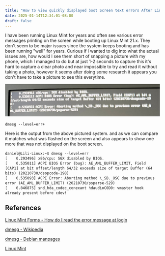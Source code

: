 ```yaml
---
title: "How to view quickly displayed boot Screen text errors After Linux Mint has started normally"
date: 2025-01-14T12:34:01-08:00
draft: false
---
```


I have been running Linux Mint for years and often see various error messages printing on the screen while booting up Linux Mint 21.x. They don't seem to be major issues since the system keeps booting and has been running "well" for years. Curious if I wanted to dig into what the actual issues are, how would I see them short of snapping a picture with my phone, which I managed to do but at just 1-2 seconds to capture this it's hard to capture a clear photo and near impossible to try and read it without taking a photo, however it seems after doing some research it appears you don't have to take a picture to see this everytime.

![Laptop showing a photo of a message displayed quickly at boot that's near impossible to try and read at boot, only displayed for 1-2 seconds](LinuxMintBootErrorMessagePhoto.jpg)

    dmesg --level=err+


Here is the output from the above pictured system. and as we can compare it matches what was flashed on the screen and also appears to show one more that was not displayed on the boot screen.

    daniel@Lili-Linux:~$ dmesg --level=err
    [    0.293496] x86/cpu: SGX disabled by BIOS.
    [    0.535011] ACPI BIOS Error (bug): AE_AML_BUFFER_LIMIT, Field [CAP1] at bit offset/length 64/32 exceeds size of target Buffer (64 bits) (20210730/dsopcode-198)
    [    0.535093] ACPI Error: Aborting method \_SB._OSC due to previous error (AE_AML_BUFFER_LIMIT) (20210730/psparse-529)
    [    6.846875] snd_hda_codec_conexant hdaudioC0D0: vmaster hook already present before cdev!

## References
[Linux Mint Forms - How do I read the error message at login](https://forums.linuxmint.com/viewtopic.php?t=334007)

[dmesg - Wikipedia](https://en.wikipedia.org/wiki/Dmesg)

[dmesg - Debian manpages](https://manpages.debian.org/bookworm/util-linux/dmesg.1.en.html)

[Linux Mint](https://linuxmint.com/)
